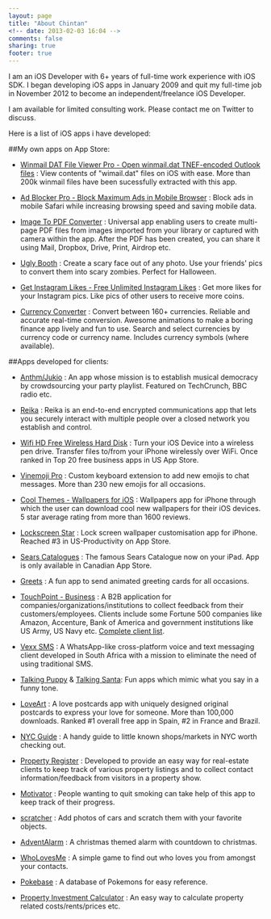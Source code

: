 ```yaml
---
layout: page
title: "About Chintan"
<!-- date: 2013-02-03 16:04 -->
comments: false
sharing: true
footer: true
---
```


I am an iOS Developer with 6+ years of full-time work experience with iOS SDK. I began developing iOS apps in January 2009 and quit my full-time job in November 2012 to become an independent/freelance iOS Developer. 

I am available for limited consulting work. Please contact me on Twitter to discuss.

Here is a list of iOS apps i have developed:

##My own apps on App Store:

* [Winmail DAT File Viewer Pro - Open winmail.dat TNEF-encoded Outlook files](https://itunes.apple.com/app/winmail-dat-file-viewer-pro/id733258678?at=1l3uZR4&ct=blog) : View contents of "wimail.dat" files on iOS with ease. More than 200k winmail files have been sucessfully extracted with this app.

* [Ad Blocker Pro - Block Maximum Ads in Mobile Browser](https://itunes.apple.com/app/ad-blocker-pro-block-maximum/id1043843815?at=1l3uZR4&ct=blog) : Block ads in mobile Safari while increasing browsing speed and saving mobile data.

* [Image To PDF Converter](https://itunes.apple.com/app/image-to-pdf-converter-pro/id758170890?at=1l3uZR4&ct=blog) : Universal app enabling users to create multi-page PDF files from images imported from your library or captured with camera within the app. After the PDF has been created, you can share it using Mail, Dropbox, Drive, Print, Airdrop etc.

* [Ugly Booth](https://itunes.apple.com/app/ugly-booth-extreme-make-people/id894950203?at=1l3uZR4&ct=blog) : Create a scary face out of any photo. Use your friends' pics to convert them into scary zombies. Perfect for Halloween.

* [Get Instagram Likes - Free Unlimited Instagram Likes](https://itunes.apple.com/app/instagram-likes-pro/id912320956?at=1l3uZR4&ct=blog) : Get more likes for your Instagram pics. Like pics of other users to receive more coins.

* [Currency Converter](https://itunes.apple.com/app/currency-converter-real-time/id853028563?at=1l3uZR4&ct=blog) : Convert between 160+ currencies. Reliable and accurate real-time conversion. Awesome animations to make a boring finance app lively and fun to use. Search and select currencies by currency code or currency name. Includes currency symbols (where available).

##Apps developed for clients:

* [Anthm/Jukio](http://juk.io/) : An app whose mission is to establish musical democracy by crowdsourcing your party playlist. Featured on TechCrunch, BBC radio etc.

* [Reika](https://itunes.apple.com/app/id901279627?at=1l3uZR4&ct=blog) : Reika is an end-to-end encrypted communications app that lets you securely interact with multiple people over a closed network you establish and control. 

* [Wifi HD Free Wireless Hard Disk](http://itunes.apple.com/app/id311170976?at=1l3uZR4&ct=blog) : Turn your iOS Device into a wireless pen drive. Transfer files to/from your iPhone wirelessly over WiFi. Once ranked in Top 20 free business apps in US App Store.

* [Vinemoji Pro](https://itunes.apple.com/app/vinemoji-pro/id985325300?at=1l3uZR4&ct=blog) : Custom keyboard extension to add new emojis to chat messages. More than 230 new emojis for all occasions.

* [Cool Themes - Wallpapers for iOS](https://itunes.apple.com/app/cool-themes-wallpapers-for/id864627986?at=1l3uZR4&ct=blog) : Wallpapers app for iPhone through which the user can download cool new wallpapers for their iOS devices. 5 star average rating from more than 1600 reviews.

* [Lockscreen Star](https://itunes.apple.com/app/id840338877?at=1l3uZR4&ct=blog) : Lock screen wallpaper customisation app for iPhone. Reached #3 in US-Productivity on App Store.

* [Sears Catalogues](http://itunes.apple.com/ca/app/id475366265?at=1l3uZR4&ct=blog) : The famous Sears Catalogue now on your iPad. App is only available in Canadian App Store.

* [Greets](https://itunes.apple.com/app/id631229800?at=1l3uZR4&ct=blog) : A fun app to send animated greeting cards for all occasions.

* [TouchPoint - Business](http://itunes.apple.com/app/id398243844?at=1l3uZR4&ct=blog) : A B2B application for companies/organizations/institutions to collect feedback from their customers/employees. Clients include some Fortune 500 companies like Amazon, Accenture, Bank of America and government institutions like US Army, US Navy etc. [Complete client list](http://opinionmeter.com/customers/client-lists/).

* [Vexx SMS](http://itunes.apple.com/app/id414878972?at=1l3uZR4&ct=blog) : A WhatsApp-like cross-platform voice and text messaging client developed in South Africa with a mission to eliminate the need of using traditional SMS.

* [Talking Puppy](http://itunes.apple.com/app/id478685356?at=1l3uZR4&ct=blog) & [Talking Santa](http://itunes.apple.com/app/id478992750?at=1l3uZR4&ct=blog): Fun apps which mimic what you say in a funny tone. 

* [LoveArt](http://itunes.apple.com/app/id417628291?at=1l3uZR4&ct=blog) : A love postcards app with uniquely designed original postcards to express your love for someone. More than 100,000 downloads. Ranked #1 overall free app in Spain, #2 in France and Brazil.

* [NYC Guide](http://itunes.apple.com/app/id576738106?at=1l3uZR4&ct=blog) : A handy guide to little known shops/markets in NYC worth checking out.

* [Property Register](http://itunes.apple.com/au/app/id383048702?at=1l3uZR4&ct=blog) : Developed to provide an easy way for real-estate clients to keep track of various property listings and to collect contact information/feedback from visitors in a property show.

* [Motivator](http://itunes.apple.com/app/id425705079?at=1l3uZR4&ct=blog) : People wanting to quit smoking can take help of this app to keep track of their progress. 

* [scratcher](http://itunes.apple.com/app/scratcher/id393383034?at=1l3uZR4&ct=blog) : Add photos of cars and scratch them with your favorite objects.

* [AdventAlarm](http://itunes.apple.com/app/id404558997?at=1l3uZR4&ct=blog) : A christmas themed alarm with countdown to christmas.

* [WhoLovesMe](http://itunes.apple.com/app/id418915745?at=1l3uZR4&ct=blog) : A simple game to find out who loves you from amongst your contacts.

* [Pokebase](http://itunes.apple.com/app/id362485621?at=1l3uZR4&ct=blog) : A database of Pokemons for easy reference.

* [Property Investment Calculator](http://itunes.apple.com/app/id341316759?at=1l3uZR4&ct=blog) : An easy way to calculate property related costs/rents/prices etc.
